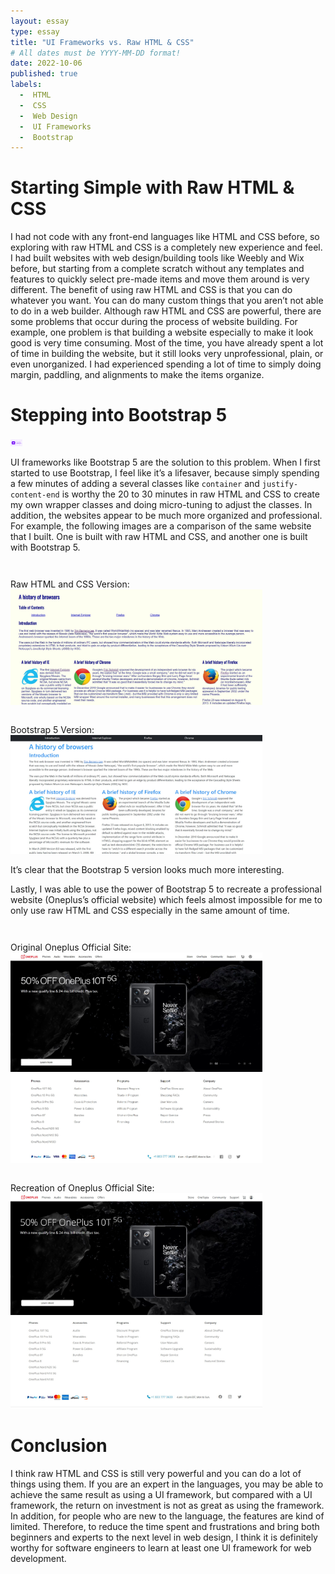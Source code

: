 ```yaml
---
layout: essay
type: essay
title: "UI Frameworks vs. Raw HTML & CSS"
# All dates must be YYYY-MM-DD format!
date: 2022-10-06
published: true
labels:
  -  HTML
  -  CSS
  -  Web Design
  -  UI Frameworks
  -  Bootstrap 
---
```


# Starting Simple with Raw HTML & CSS

I had not code with any front-end languages like HTML and CSS before, so exploring with raw HTML and CSS is a completely new experience and feel. I had built websites with web design/building tools like Weebly and Wix before, but starting from a complete scratch without any templates and features to quickly select pre-made items and move them around is very different. The benefit of using raw HTML and CSS is that you can do whatever you want. You can do many custom things that you aren’t not able to do in a web builder. Although raw HTML and CSS are powerful, there are some problems that occur during the process of website building. For example, one problem is that building a website especially to make it look good is very time consuming. Most of the time, you have already spent a lot of time in building the website, but it still looks very unprofessional, plain, or even unorganized. I had experienced spending a lot of time to simply doing margin, paddling, and alignments to make the items organize.

# Stepping into Bootstrap 5

 <img src="../img/essays/lets-talk-about-bootstrap.png" class="rounded float-start pe-4" width="19em">
 
UI frameworks like Bootstrap 5 are the solution to this problem. When I first started to use Bootstrap, I feel like it’s a lifesaver, because simply spending a few minutes of adding a several classes like `container` and `justify-content-end` is worthy the 20 to 30 minutes in raw HTML and CSS to create my own wrapper classes and doing micro-tuning to adjust the classes. In addition, the websites appear to be much more organized and professional. For example, the following images are a comparison of the same website that I built. One is built with raw HTML and CSS, and another one is built with Bootstrap 5.

<div class="ui grid container">
  <div class="row">
    <div style="padding-top: 2em; width: inherit;" class="ui floated rounded left image">
      <div class="ui medium purple right ribbon label">
        Raw HTML and CSS Version:
      </div>
      <img src="../img/essays/raw_html.jpg" alt="Raw HTML CSS page" style="width: 80%; height: auto;">
    </div>
  </div>
  <div class="row">
    <div style="padding-top: 2em; width: inherit" class="ui floated rounded right image">
      <div style="position-y: 1em" class="ui medium green right ribbon label">
        Bootstrap 5 Version:
      </div>
    <img src="../img/essays/boostrap5.jpg" alt="Bootstrap 5 page" style="width: 80%; height: auto;">
    </div>
  </div>
</div>

It’s clear that the Bootstrap 5 version looks much more interesting.

Lastly, I was able to use the power of Bootstrap 5 to recreate a professional website (Oneplus’s official website) which feels almost impossible for me to only use raw HTML and CSS especially in the same amount of time. 

<div class="ui grid container">
  <div class="row">
    <div style="padding-top: 2em; width: inherit;" class="ui floated rounded left image">
      <div class="ui medium purple right ribbon label">
        Original Oneplus Official Site:
      </div>
        <img src="../img/essays/oneplus_web1.jpg" alt="Original" style="width: 80%; height: auto;">
        <img src="../img/essays/oneplus_web2.jpg" alt="Original" style="width: 80%; height: auto;">
    </div>
  </div>
  <div class="row">
    <div style="padding-top: 2em; width: inherit" class="ui floated rounded right image">
      <div style="position-y: 1em" class="ui medium green right ribbon label">
         Recreation of Oneplus Official Site:
      </div>
        <img src="../img/essays/oneplus_boostrap1.jpg" alt="Bootstrap 5 Recreation" style="width: 80%; height: auto;">
        <img src="../img/essays/oneplus_boostrap2.jpg" alt="Bootstrap 5 Recreation" style="width: 80%; height: auto;">
    </div>
  </div>
</div>


# Conclusion

I think raw HTML and CSS is still very powerful and you can do a lot of things using them. If you are an expert in the languages, you may be able to achieve the same result as using a UI framework, but compared with a UI framework, the return on investment is not as great as using the framework. In addition, for people who are new to the language, the features are kind of limited. Therefore, to reduce the time spent and frustrations and bring both beginners and experts to the next level in web design, I think it is definitely worthy for software engineers to learn at least one UI framework for web development.



